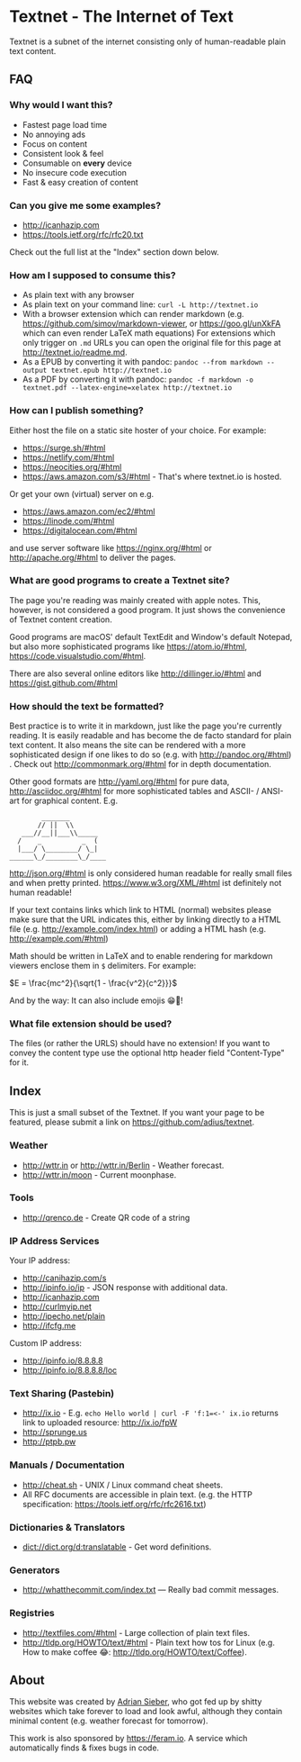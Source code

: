 # Textnet - The Internet of Text

Textnet is a subnet of the internet
consisting only of human-readable plain text content.


## FAQ

### Why would I want this?

- Fastest page load time
- No annoying ads
- Focus on content
- Consistent look & feel
- Consumable on **every** device
- No insecure code execution
- Fast & easy creation of content


### Can you give me some examples?

- <http://icanhazip.com>
- <https://tools.ietf.org/rfc/rfc20.txt>

Check out the full list at the "Index" section down below.


### How am I supposed to consume this?

- As plain text with any browser
- As plain text on your command line: `curl -L http://textnet.io`
- With a browser extension which can render markdown
  (e.g. <https://github.com/simov/markdown-viewer>,
  or <https://goo.gl/unXkFA> which can even render LaTeX math equations)
  For extensions which only trigger on `.md` URLs you can open the original
  file for this page at <http://textnet.io/readme.md>.
- As a EPUB by converting it with pandoc:
  `pandoc --from markdown --output textnet.epub http://textnet.io`
- As a PDF by converting it with pandoc:
  `pandoc -f markdown -o textnet.pdf --latex-engine=xelatex http://textnet.io`


### How can I publish something?

Either host the file on a static site hoster of your choice.
For example:

- <https://surge.sh/#html>
- <https://netlify.com/#html>
- <https://neocities.org/#html>
- <https://aws.amazon.com/s3/#html> - That's where textnet.io is hosted.

Or get your own (virtual) server on e.g.

- <https://aws.amazon.com/ec2/#html>
- <https://linode.com/#html>
- <https://digitalocean.com/#html>

and use server software like <https://nginx.org/#html> or
<http://apache.org/#html> to deliver the pages.


### What are good programs to create a Textnet site?

The page you're reading was mainly created with apple notes.
This, however, is not considered a good program.
It just shows the convenience of Textnet content creation.

Good programs are macOS' default TextEdit and Window's default Notepad,
but also more sophisticated programs like <https://atom.io/#html>,
<https://code.visualstudio.com/#html>.

There are also several online editors like <http://dillinger.io/#html>
and <https://gist.github.com/#html>


### How should the text be formatted?

Best practice is to write it in markdown,
just like the page you're currently reading.
It is easily readable and has become the de facto standard
for plain text content.
It also means the site can be rendered with a more sophisticated design
if one likes to do so (e.g. with <http://pandoc.org/#html>) .
Check out <http://commonmark.org/#html> for in depth documentation.

Other good formats are <http://yaml.org/#html> for pure data,
<http://asciidoc.org/#html> for more sophisticated tables
and ASCII- / ANSI-art for graphical content. E.g.

```
        _______
       // ||  \\
   ___//__||___\\_____
  /    _          _  (
  |___/ \________/ \_|
______\_/________\_/____
```

<http://json.org/#html> is only considered human readable
for really small files and when pretty printed.
<https://www.w3.org/XML/#html> ist definitely not human readable!

If your text contains links which link to HTML (normal) websites
please make sure that the URL indicates this, either by linking
directly to a HTML file (e.g. <http://example.com/index.html>) or
adding a HTML hash (e.g. <http://example.com/#html>)

Math should be written in LaTeX and to enable rendering for markdown viewers
enclose them in `$` delimiters. For example:

$E = \frac{mc^2}{\sqrt{1 - \frac{v^2}{c^2}}}$

And by the way: It can also include emojis 😁🎉!


### What file extension should be used?

The files (or rather the URLS) should have no extension!
If you want to convey the content type
use the optional http header field "Content-Type" for it.


## Index

This is just a small subset of the Textnet.
If you want your page to be featured,
please submit a link on <https://github.com/adius/textnet>.


### Weather

- <http://wttr.in> or <http://wttr.in/Berlin> - Weather forecast.
- <http://wttr.in/moon> - Current moonphase.


### Tools

- <http://qrenco.de> - Create QR code of a string


### IP Address Services

Your IP address:

- <http://canihazip.com/s>
- <http://ipinfo.io/ip> - JSON response with additional data.
- <http://icanhazip.com>
- <http://curlmyip.net>
- <http://ipecho.net/plain>
- <http://ifcfg.me>

Custom IP address:

- <http://ipinfo.io/8.8.8.8>
- <http://ipinfo.io/8.8.8.8/loc>


### Text Sharing (Pastebin)

- <http://ix.io> -
  E.g. `echo Hello world | curl -F 'f:1=<-' ix.io` returns link
  to uploaded resource: <http://ix.io/fpW>
- <http://sprunge.us>
- <http://ptpb.pw>


### Manuals / Documentation

- <http://cheat.sh> - UNIX / Linux command cheat sheets.
- All RFC documents are accessible in plain text.
  (e.g. the HTTP specification: <https://tools.ietf.org/rfc/rfc2616.txt>)


### Dictionaries & Translators

- <dict://dict.org/d:translatable> - Get word definitions.


### Generators

- <http://whatthecommit.com/index.txt> — Really bad commit messages.


### Registries

- <http://textfiles.com/#html> - Large collection of plain text files.
- <http://tldp.org/HOWTO/text/#html> - Plain text how tos for Linux
  (e.g. How to make coffee 😂: <http://tldp.org/HOWTO/text/Coffee>).


## About

This website was created by [Adrian Sieber](adriansieber.com#html),
who got fed up by shitty websites which take forever to load and look awful,
although they contain minimal content (e.g. weather forecast for tomorrow).

This work is also sponsored by <https://feram.io>.
A service which automatically finds & fixes bugs in code.
